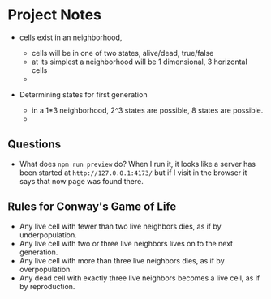 # Project Notes

- cells exist in an neighborhood, 
  - cells will be in one of two states, alive/dead, true/false
  - at its simplest a neighborhood will be 1 dimensional, 3 horizontal cells
  - 

- Determining states for first generation
  - in a 1*3 neighborhood, 2^3 states are possible, 8 states are possible.
  - 

## Questions
- What does `npm run preview` do? When I run it, it looks like a server has been started at `http://127.0.0.1:4173/` but if I visit in the browser it says that now page was found there.

## Rules for Conway's Game of Life
- Any live cell with fewer than two live neighbors dies, as if by underpopulation.
- Any live cell with two or three live neighbors lives on to the next generation.
- Any live cell with more than three live neighbors dies, as if by overpopulation.
- Any dead cell with exactly three live neighbors becomes a live cell, as if by reproduction.